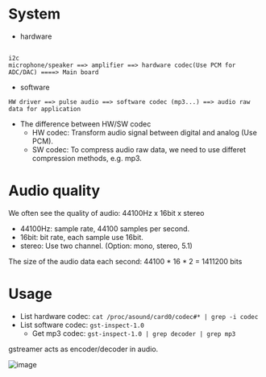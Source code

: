 # System

* hardware
```
                                                                          i2c
microphone/speaker ==> amplifier ==> hardware codec(Use PCM for ADC/DAC) ====> Main board
```

* software
```
HW driver ==> pulse audio ==> software codec (mp3...) ==> audio raw data for application
```

* The difference between HW/SW codec
  - HW codec: Transform audio signal between digital and analog (Use PCM).
  - SW codec: To compress audio raw data, we need to use differet compression methods, e.g. mp3.

# Audio quality

We often see the quality of audio: 44100Hz x 16bit x stereo

* 44100Hz: sample rate, 44100 samples per second.
* 16bit: bit rate, each sample use 16bit.
* stereo: Use two channel. (Option: mono, stereo, 5.1)

The size of the audio data each second: 44100 * 16 * 2 = 1411200 bits

# Usage

* List hardware codec: `cat /proc/asound/card0/codec#* | grep -i codec`
* List software codec: `gst-inspect-1.0`
  - Get mp3 codec: `gst-inspect-1.0 | grep decoder | grep mp3`

gstreamer acts as encoder/decoder in audio.

![image](https://user-images.githubusercontent.com/456210/150624381-7ef46a54-b681-441e-a621-4c0ef4c1bcd7.png)
